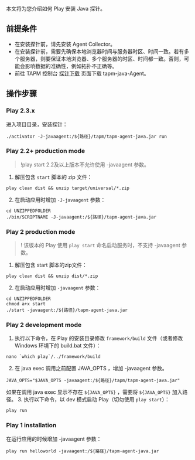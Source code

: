 本文将为您介绍如何 Play 安装 Java 探针。




## 前提条件


- 在安装探针前，请先安装 Agent Collector。
- 在安装探针前，需要先确保本地浏览器时间与服务器时区、时间一致。若有多个服务器，则要保证本地浏览器、多个服务器的时区、时间都一致。否则，可能会影响数据的准确性，例如拓扑不正确等。
- 前往 TAPM 控制台 [探针下载](https://console.cloud.tencent.com/monitor/tapm/addagent) 页面下载 tapm-java-Agent。



##  操作步骤




### Play 2.3.x

进入项目目录，安装探针：

```plaintext
./activator -J-javaagent:/${路径}/tapm/tapm-agent-java.jar run
```

### Play 2.2+ production mode

>!play start 2.2及以上版本不允许使用  -javaagent  参数。

1. 解压包含 `start` 脚本的 zip 文件：
```plaintext
play clean dist && unzip target/universal/*.zip
```
2. 在启动应用时增加 `-J-javaagent` 参数：
```plaintext
cd UNZIPPEDFOLDER
./bin/SCRIPTNAME -J-javaagent:/${路径}/tapm-agent-java.jar
```

### Play 2 production mode

>! 该版本的 Play 使用 `play start` 命名启动服务时，不支持 -javaagent 参数。

1. 解压包含 start 脚本的zip文件：
```plaintext
play clean dist && unzip dist/*.zip
```
2. 在启动应用时增加 `-javaagent` 参数：
```plaintext
cd UNZIPPEDFOLDER
chmod a+x start
./start -javaagent:/${路径}/tapm-agent-java.jar
```


### Play 2 development mode

1. 执行以下命令，在 Play 的安装目录修改 `framework/build`  文件（或者修改 Windows 环境下的 build.bat 文件）：
```plaintext
nano `which play`/../framework/build
```
2. 在 java exec 调用之前配置 JAVA_OPTS ，增加 -javaagent 参数。
```plaintext
JAVA_OPTS="$JAVA_OPTS -javaagent:/${路径}/tapm/tapm-agent-java.jar"
```
 如果在调用 java exec 显示不存在 `${JAVA_OPTS}` ，需要将 `${JAVA_OPTS}` 加入路径。
3. 执行以下命令，以 dev 模式启动 Play（切勿使用 `play start`）：
```plaintext
play run
```


### Play 1 installation

在运行应用的时候增加 -javaagent 参数：

```plaintext
play run helloworld -javaagent:/${路径}/tapm-agent-java.jar
```



